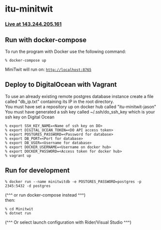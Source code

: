 # itu-minitwit

### <a href="http://143.244.205.161">Live at 143.244.205.161</a>

## Run with docker-compose

To run the program with Docker use the following command:

```
% docker-compose up
```

MiniTwit will run on: <a href="http://localhost:8765">`http://localhost:8765`</a>

## Deploy to DigitalOcean with Vagrant
To use an already existing remote postgres database instance create a file called "db_ip.txt" containing its IP in the root directory. <br>
You must have set a repository up on docker hub called "itu-minitwit-jason" <br>
You must have generated a ssh key called ~/.ssh/do_ssh_key which is your ssh key on Digital Ocean
```
% export SSH_KEY_NAME=<Name of ssh key on DO>
% export DIGITAL_OCEAN_TOKEN=<DO API access token>
% export POSTGRES_PASSWORD=<Password for database>
% export DB_PORT=<Port for database>
% export DB_USER=<Username for database>
% export DOCKER_USERNAME=<Username on docker hub>
% export DOCKER_PASSWORD=<Access token for docker hub>
% vagrant up
```
## Run for development

```
% docker run --name minitwitdb -e POSTGRES_PASSWORD=postgres -p 2345:5432 -d postgres
```
(^^^ or run docker-compose instead ^^^) <br />
then:
```
% cd Minitwit
% dotnet run
```
(^^^ Or select launch configuration with Rider/Visual Studio ^^^)